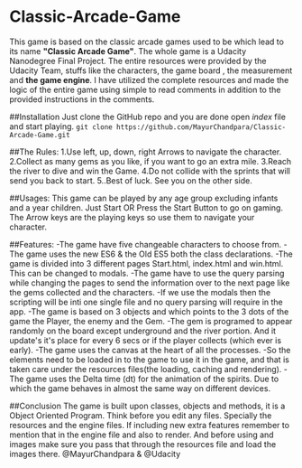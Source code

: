 # Classic-Arcade-Game
This game is based on the classic arcade games used to be which lead to its name **"Classic Arcade Game"**. The whole game is a Udacity Nanodegree Final Project. The entire resources were provided by the Udacity Team, stuffs like the characters, the game board , the measurement and **the game engine**. I have utilized the complete resources and made the logic of the entire game using simple to read comments in addition to the provided instructions in the comments.

##Installation
Just clone the GitHub repo and you are done open _index_ file and start playing.
`git clone https://github.com/MayurChandpara/Classic-Arcade-Game.git`

##The Rules:
1.Use left, up, down, right Arrows to navigate the character.
2.Collect as many gems as you like, if you want to go an extra mile.
3.Reach the river to dive and win the Game.
4.Do not collide with the sprints that will send you back to start.
5..Best of luck. See you on the other side.

##Usages:
This game can be played by any age group excluding infants and a year children. Just Start OR Press the Start Button to go on gaming.
The Arrow keys are the playing keys so use them to navigate your character.

##Features:
-The game have five changeable characters to choose from.
-The game uses the new ES6 & the Old ES5  both the class declarations.
-The game is divided into 3 different pages Start.html, index.html and win.html. This can be changed to modals.
-The game have to use the query parsing while changing the pages to send the information over to the next page like the gems collected and the characters.
-If we use the modals then the scripting will be inti one single file and no query parsing will require in the app.
-The game is based on 3 objects and which points to the 3 dots of the game the Player, the enemy and the Gem.
-The gem is programed to appear randomly on the board except underground and the river portion. And it update's it's place for every 6 secs or if the player collects (which ever is early).
-The game uses the canvas at the heart of all the processes.
-So the elements need to be loaded in to the game to use it in the game, and that is taken care under the resources files(the loading, caching and rendering).
-The game uses the Delta time (dt) for the animation of the spirits. Due to which the game behaves in almost the same way on different devices.

##Conclusion
The game is built upon classes, objects and methods, it is a Object Oriented Program. Think before you edit any files. Specially the resources and the engine files.
If including new extra features remember to mention that in the engine file and also to render. And before using and images make sure you pass that through the resources file and load the images there.
@MayurChandpara & @Udacity

